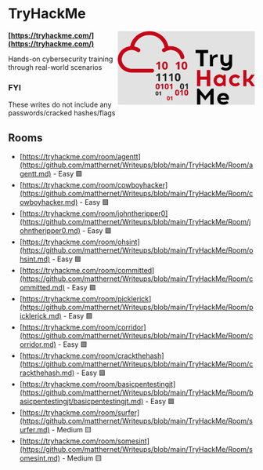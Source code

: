 # TryHackMe

<img align="right" src="https://github.com/matthernet/Writeups/blob/main/TryHackMe/tryhackme-logo.png" width="280" height="150">

**[https://tryhackme.com/](https://tryhackme.com/)**

Hands-on cybersecurity training through real-world scenarios

### FYI
These writes do not include any passwords/cracked hashes/flags


## Rooms

* [https://tryhackme.com/room/agentt](https://github.com/matthernet/Writeups/blob/main/TryHackMe/Room/agentt.md) - Easy :green_square:
* [https://tryhackme.com/room/cowboyhacker](https://github.com/matthernet/Writeups/blob/main/TryHackMe/Room/cowboyhacker.md) - Easy :green_square:
* [https://tryhackme.com/room/johntheripper0](https://github.com/matthernet/Writeups/blob/main/TryHackMe/Room/johntheripper0.md) - Easy :green_square:
* [https://tryhackme.com/room/ohsint](https://github.com/matthernet/Writeups/blob/main/TryHackMe/Room/ohsint.md) - Easy :green_square:
* [https://tryhackme.com/room/committed](https://github.com/matthernet/Writeups/blob/main/TryHackMe/Room/committed.md) - Easy :green_square:
* [https://tryhackme.com/room/picklerick](https://github.com/matthernet/Writeups/blob/main/TryHackMe/Room/picklerick.md) - Easy :green_square:
* [https://tryhackme.com/room/corridor](https://github.com/matthernet/Writeups/blob/main/TryHackMe/Room/corridor.md) - Easy :green_square:
* [https://tryhackme.com/room/crackthehash](https://github.com/matthernet/Writeups/blob/main/TryHackMe/Room/crackthehash.md) - Easy :green_square:
* [https://tryhackme.com/room/basicpentestingjt](https://github.com/matthernet/Writeups/blob/main/TryHackMe/Room/basicpentestingjt/basicpentestingjt.md) - Easy :green_square:
* [https://tryhackme.com/room/surfer](https://github.com/matthernet/Writeups/blob/main/TryHackMe/Room/surfer.md) - Medium :yellow_square:
* [https://tryhackme.com/room/somesint](https://github.com/matthernet/Writeups/blob/main/TryHackMe/Room/somesint.md) - Medium :yellow_square:
